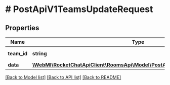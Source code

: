 # # PostApiV1TeamsUpdateRequest

## Properties

Name | Type | Description | Notes
------------ | ------------- | ------------- | -------------
**team_id** | **string** | The team ID. |
**data** | [**\WebMI\RocketChatApiClient\RoomsApi\Model\PostApiV1TeamsUpdateRequestData**](PostApiV1TeamsUpdateRequestData.md) |  |

[[Back to Model list]](../../README.md#models) [[Back to API list]](../../README.md#endpoints) [[Back to README]](../../README.md)
